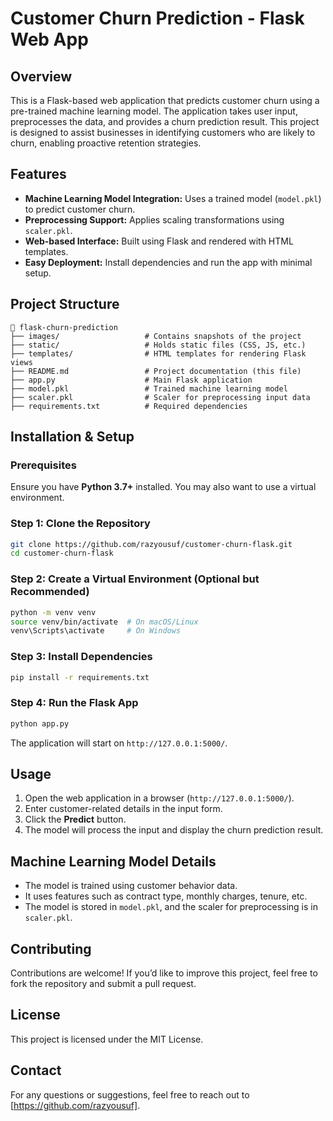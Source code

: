 # Customer Churn Prediction - Flask Web App

## Overview
This is a Flask-based web application that predicts customer churn using a pre-trained machine learning model. The application takes user input, preprocesses the data, and provides a churn prediction result. This project is designed to assist businesses in identifying customers who are likely to churn, enabling proactive retention strategies.

## Features
- **Machine Learning Model Integration:** Uses a trained model (`model.pkl`) to predict customer churn.
- **Preprocessing Support:** Applies scaling transformations using `scaler.pkl`.
- **Web-based Interface:** Built using Flask and rendered with HTML templates.
- **Easy Deployment:** Install dependencies and run the app with minimal setup.

## Project Structure
```
📂 flask-churn-prediction
├── images/                   # Contains snapshots of the project
├── static/                   # Holds static files (CSS, JS, etc.)
├── templates/                # HTML templates for rendering Flask views
├── README.md                 # Project documentation (this file)
├── app.py                    # Main Flask application
├── model.pkl                 # Trained machine learning model
├── scaler.pkl                # Scaler for preprocessing input data
├── requirements.txt          # Required dependencies
```

## Installation & Setup
### **Prerequisites**
Ensure you have **Python 3.7+** installed. You may also want to use a virtual environment.

### **Step 1: Clone the Repository**
```bash
git clone https://github.com/razyousuf/customer-churn-flask.git
cd customer-churn-flask
```

### **Step 2: Create a Virtual Environment (Optional but Recommended)**
```bash
python -m venv venv
source venv/bin/activate  # On macOS/Linux
venv\Scripts\activate     # On Windows
```

### **Step 3: Install Dependencies**
```bash
pip install -r requirements.txt
```

### **Step 4: Run the Flask App**
```bash
python app.py
```
The application will start on `http://127.0.0.1:5000/`.

## Usage
1. Open the web application in a browser (`http://127.0.0.1:5000/`).
2. Enter customer-related details in the input form.
3. Click the **Predict** button.
4. The model will process the input and display the churn prediction result.

## Machine Learning Model Details
- The model is trained using customer behavior data.
- It uses features such as contract type, monthly charges, tenure, etc.
- The model is stored in `model.pkl`, and the scaler for preprocessing is in `scaler.pkl`.

## Contributing
Contributions are welcome! If you’d like to improve this project, feel free to fork the repository and submit a pull request.

## License
This project is licensed under the MIT License.

## Contact
For any questions or suggestions, feel free to reach out to [https://github.com/razyousuf].
